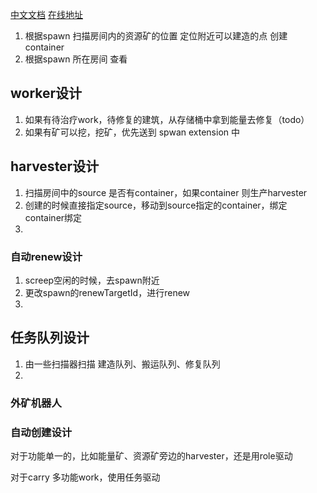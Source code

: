 

[中文文档](https://screeps-cn.github.io/api/)
[在线地址](https://screeps.com/a/#!/room/shard1/E13S39)


1. 根据spawn 扫描房间内的资源矿的位置 定位附近可以建造的点 创建 container
2. 根据spawn 所在房间 查看


## worker设计
1. 如果有待治疗work，待修复的建筑，从存储桶中拿到能量去修复（todo）
2. 如果有矿可以挖，挖矿，优先送到 spwan extension 中
   
## harvester设计
1. 扫描房间中的source 是否有container，如果container 则生产harvester
2. 创建的时候直接指定source，移动到source指定的container，绑定container绑定
3. 


### 自动renew设计
1. screep空闲的时候，去spawn附近
2. 更改spawn的renewTargetId，进行renew
3. 

## 任务队列设计
1. 由一些扫描器扫描 建造队列、搬运队列、修复队列
2. 


### 外矿机器人



### 自动创建设计

对于功能单一的，比如能量矿、资源矿旁边的harvester，还是用role驱动

对于carry 多功能work，使用任务驱动